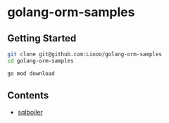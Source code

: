 # golang-orm-samples

## Getting Started

```sh
git clone git@github.com:Liooo/golang-orm-samples
cd golang-orm-samples

go mod download
```

## Contents
 - [sqlboiler](./sqlboiler/README.md)
